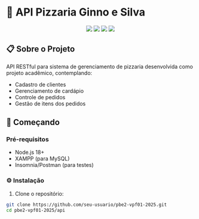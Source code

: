 # 🍕 API Pizzaria Ginno e Silva

<div align="center">
  <img src="https://img.shields.io/badge/Node.js-18+-339933?style=for-the-badge&logo=node.js&logoColor=white">
  <img src="https://img.shields.io/badge/Express-000000?style=for-the-badge&logo=express&logoColor=white">
  <img src="https://img.shields.io/badge/Prisma-2D3748?style=for-the-badge&logo=prisma&logoColor=white">
  <img src="https://img.shields.io/badge/MySQL-4479A1?style=for-the-badge&logo=mysql&logoColor=white">
</div>

## 📋 Sobre o Projeto

API RESTful para sistema de gerenciamento de pizzaria desenvolvida como projeto acadêmico, contemplando:

- Cadastro de clientes
- Gerenciamento de cardápio
- Controle de pedidos
- Gestão de itens dos pedidos

## 🚀 Começando

### Pré-requisitos

- Node.js 18+
- XAMPP (para MySQL)
- Insomnia/Postman (para testes)

### ⚙️ Instalação

1. Clone o repositório:
```bash
git clone https://github.com/seu-usuario/pbe2-vpf01-2025.git
cd pbe2-vpf01-2025/api
